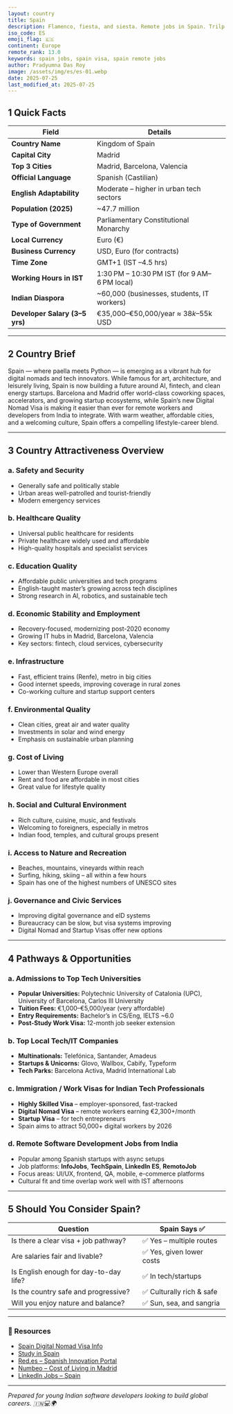 ```yaml
---
layout: country
title: Spain
description: Flamenco, fiesta, and siesta. Remote jobs in Spain. Trilp AI curated info. Indians in Spain.
iso_code: ES
emoji_flag: 🇪🇸
continent: Europe
remote_rank: 13.0
keywords: spain jobs, spain visa, spain remote jobs
author: Pradyumna Das Roy
image: /assets/img/es/es-01.webp
date: 2025-07-25
last_modified_at: 2025-07-25
---
```


## 1 Quick Facts

| Field                          | Details                                      |
| ------------------------------ | -------------------------------------------- |
| **Country Name**               | Kingdom of Spain                             |
| **Capital City**               | Madrid                                       |
| **Top 3 Cities**               | Madrid, Barcelona, Valencia                  |
| **Official Language**          | Spanish (Castilian)                          |
| **English Adaptability**       | Moderate – higher in urban tech sectors      |
| **Population (2025)**          | ~47.7 million                                |
| **Type of Government**         | Parliamentary Constitutional Monarchy        |
| **Local Currency**             | Euro (€)                                     |
| **Business Currency**          | USD, Euro (for contracts)                    |
| **Time Zone**                  | GMT+1 (IST –4.5 hrs)                         |
| **Working Hours in IST**       | 1:30 PM – 10:30 PM IST (for 9 AM–6 PM local) |
| **Indian Diaspora**            | ~60,000 (businesses, students, IT workers)   |
| **Developer Salary (3–5 yrs)** | €35,000–€50,000/year ≈ $38k–$55k USD         |

---

## 2 Country Brief

Spain — where paella meets Python — is emerging as a vibrant hub for digital nomads and tech innovators. While famous for art, architecture, and leisurely living, Spain is now building a future around AI, fintech, and clean energy startups. Barcelona and Madrid offer world-class coworking spaces, accelerators, and growing startup ecosystems, while Spain’s new Digital Nomad Visa is making it easier than ever for remote workers and developers from India to integrate. With warm weather, affordable cities, and a welcoming culture, Spain offers a compelling lifestyle-career blend.

---

## 3 Country Attractiveness Overview

### a. Safety and Security

- Generally safe and politically stable
- Urban areas well-patrolled and tourist-friendly
- Modern emergency services

### b. Healthcare Quality

- Universal public healthcare for residents
- Private healthcare widely used and affordable
- High-quality hospitals and specialist services

### c. Education Quality

- Affordable public universities and tech programs
- English-taught master’s growing across tech disciplines
- Strong research in AI, robotics, and sustainable tech

### d. Economic Stability and Employment

- Recovery-focused, modernizing post-2020 economy
- Growing IT hubs in Madrid, Barcelona, Valencia
- Key sectors: fintech, cloud services, cybersecurity

### e. Infrastructure

- Fast, efficient trains (Renfe), metro in big cities
- Good internet speeds, improving coverage in rural zones
- Co-working culture and startup support centers

### f. Environmental Quality

- Clean cities, great air and water quality
- Investments in solar and wind energy
- Emphasis on sustainable urban planning

### g. Cost of Living

- Lower than Western Europe overall
- Rent and food are affordable in most cities
- Great value for lifestyle quality

### h. Social and Cultural Environment

- Rich culture, cuisine, music, and festivals
- Welcoming to foreigners, especially in metros
- Indian food, temples, and cultural groups present

### i. Access to Nature and Recreation

- Beaches, mountains, vineyards within reach
- Surfing, hiking, skiing – all within a few hours
- Spain has one of the highest numbers of UNESCO sites

### j. Governance and Civic Services

- Improving digital governance and eID systems
- Bureaucracy can be slow, but visa systems improving
- Digital Nomad and Startup Visas offer new options

---

## 4 Pathways & Opportunities

### a. Admissions to Top Tech Universities

- **Popular Universities:** Polytechnic University of Catalonia (UPC), University of Barcelona, Carlos III University
- **Tuition Fees:** €1,000–€5,000/year (very affordable)
- **Entry Requirements:** Bachelor’s in CS/Eng, IELTS ~6.0
- **Post-Study Work Visa:** 12-month job seeker extension

### b. Top Local Tech/IT Companies

- **Multinationals:** Telefónica, Santander, Amadeus
- **Startups & Unicorns:** Glovo, Wallbox, Cabify, Typeform
- **Tech Parks:** Barcelona Activa, Madrid International Lab

### c. Immigration / Work Visas for Indian Tech Professionals

- **Highly Skilled Visa** – employer-sponsored, fast-tracked
- **Digital Nomad Visa** – remote workers earning €2,300+/month
- **Startup Visa** – for tech entrepreneurs
- Spain aims to attract 50,000+ digital workers by 2026

### d. Remote Software Development Jobs from India

- Popular among Spanish startups with async setups
- Job platforms: **InfoJobs**, **TechSpain**, **LinkedIn ES**, **RemotoJob**
- Focus areas: UI/UX, frontend, QA, mobile, e-commerce platforms
- Cultural fit and time overlap work well with IST afternoons

---

## 5 Should You Consider Spain?

| Question                               | Spain Says ✅             |
| -------------------------------------- | ------------------------- |
| Is there a clear visa + job pathway?   | ✅ Yes – multiple routes  |
| Are salaries fair and livable?         | ✅ Yes, given lower costs |
| Is English enough for day-to-day life? | ✅ In tech/startups       |
| Is the country safe and progressive?   | ✅ Culturally rich & safe |
| Will you enjoy nature and balance?     | ✅ Sun, sea, and sangria  |

---

### 🔗 Resources

- [Spain Digital Nomad Visa Info](https://www.spainvisa.eu/)
- [Study in Spain](https://www.universidad.es/en/)
- [Red.es – Spanish Innovation Portal](https://www.red.es/)
- [Numbeo – Cost of Living in Madrid](https://www.numbeo.com/cost-of-living/in/Madrid)
- [LinkedIn Jobs – Spain](https://www.linkedin.com/jobs/search/?location=Spain)

---

_Prepared for young Indian software developers looking to build global careers. 🇮🇳💻🌍_
